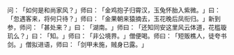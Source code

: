 问：​「如何是和尚家风？​」师曰：​「金鸡抱子归霄汉，玉兔怀胎入紫微。​」曰：​「忽遇客来，将何只待？​」师曰：​「金果朝来猿摘去，玉花晚后凤衔归。​」新到参，师问：​「甚处来？​」曰：​「湖南。​」师曰：​「还知同安这里风云体道，花槛璇玑么？​」曰：​「知。​」师曰：​「非公境界。​」僧便喝。师曰：​「短贩樵人，徒夸书剑。​」僧拟进语，师曰：​「剑甲未施，贼身已露。​」
